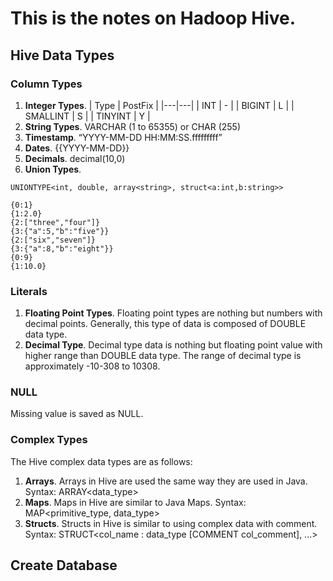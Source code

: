 # This is the notes on Hadoop Hive.
## Hive Data Types
### Column Types
1. **Integer Types**.
   | Type  | PostFix  |
   |---|---|
   | INT  | -  |
   | BIGINT  |  L |
   | SMALLINT  | S  |
   | TINYINT  | Y  |
2. **String Types**.
VARCHAR (1 to 65355) or CHAR (255)
3. **Timestamp**.
“YYYY-MM-DD HH:MM:SS.fffffffff”
4. **Dates**. {{YYYY-MM-DD}}
5. **Decimals**. decimal(10,0)
6. **Union Types**.
```hive 
UNIONTYPE<int, double, array<string>, struct<a:int,b:string>>

{0:1} 
{1:2.0} 
{2:["three","four"]} 
{3:{"a":5,"b":"five"}} 
{2:["six","seven"]} 
{3:{"a":8,"b":"eight"}} 
{0:9} 
{1:10.0}
```

### Literals
1. **Floating Point Types**.
Floating point types are nothing but numbers with decimal points. Generally, this type of data is composed of DOUBLE data type.
2. **Decimal Type**.
Decimal type data is nothing but floating point value with higher range than DOUBLE data type. The range of decimal type is approximately -10-308 to 10308.

### NULL

Missing value is saved as NULL.

### Complex Types 

The Hive complex data types are as follows:
1. **Arrays**.
Arrays in Hive are used the same way they are used in Java. Syntax: ARRAY<data_type>
2. **Maps**.
Maps in Hive are similar to Java Maps. Syntax: MAP<primitive_type, data_type>
3. **Structs**.
Structs in Hive is similar to using complex data with comment. Syntax: STRUCT<col_name : data_type [COMMENT col_comment], ...>

## Create Database
